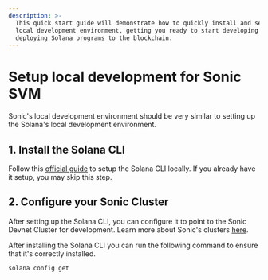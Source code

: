 ```yaml
---
description: >-
  This quick start guide will demonstrate how to quickly install and set up your
  local development environment, getting you ready to start developing and
  deploying Solana programs to the blockchain.
---
```


# Setup local development for Sonic SVM

Sonic's local development environment should be very similar to setting up the Solana's local development environment.

## 1. Install the Solana CLI

Follow this [official guide](https://solana.com/developers/guides/getstarted/setup-local-development) to setup the Solana CLI locally. If you already have it setup, you may skip this step.

## 2. Configure your Sonic Cluster&#x20;

After setting up the Solana CLI, you can configure it to point to the Sonic Devnet Cluster for development. Learn more about Sonic's clusters [here](../infrastructure/clusters.md).

After installing the Solana CLI you can run the following command to ensure that it's correctly installed.

```bash
solana config get
```
